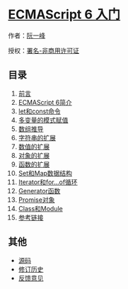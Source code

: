 # [ECMAScript 6 入门]()

作者：[阮一峰](http://www.ruanyifeng.com)

授权：<a rel="license" href="http://creativecommons.org/licenses/by-nc/4.0/">署名-非商用许可证</a>

## 目录
1. [前言](#README)
1. [ECMAScript 6简介](#docs/intro)
1. [let和const命令](#docs/let)
1. [多变量的模式赋值](#docs/destructuring)
1. [数组推导](#docs/comprehension)
1. [字符串的扩展](#docs/string)
1. [数值的扩展](#docs/number)
1. [对象的扩展](#docs/object)
1. [函数的扩展](#docs/function)
1. [Set和Map数据结构](#docs/set-map)
1. [Iterator和for...of循环](#docs/iterator)
1. [Generator函数](#docs/generator)
1. [Promise对象](#docs/promise)
1. [Class和Module](#docs/class)
1. [参考链接](#docs/reference)

## 其他
- [源码](http://github.com/ruanyf/es6tutorial/)
- [修订历史](https://github.com/ruanyf/es6tutorial/commits/gh-pages)
- [反馈意见](https://github.com/ruanyf/es6tutorial/issues)
